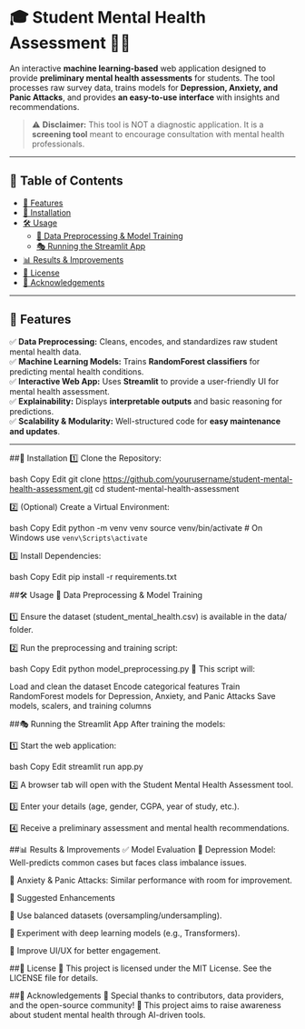 # 🎓 Student Mental Health Assessment 🧠💙

An interactive **machine learning-based** web application designed to provide **preliminary mental health assessments** for students. The tool processes raw survey data, trains models for **Depression, Anxiety, and Panic Attacks**, and provides **an easy-to-use interface** with insights and recommendations.

> ⚠️ **Disclaimer:** This tool is NOT a diagnostic application. It is a **screening tool** meant to encourage consultation with mental health professionals.

---

## 📌 Table of Contents

- [🌟 Features](#-features)
- [🚀 Installation](#-installation)
- [🛠️ Usage](#️-usage)
  - [🔄 Data Preprocessing & Model Training](#-data-preprocessing--model-training)
  - [🎭 Running the Streamlit App](#-running-the-streamlit-app)
- [📊 Results & Improvements](#-results--improvements)
- [📜 License](#-license)
- [🙏 Acknowledgements](#-acknowledgements)

---

## 🌟 Features

✅ **Data Preprocessing:** Cleans, encodes, and standardizes raw student mental health data.  
✅ **Machine Learning Models:** Trains **RandomForest classifiers** for predicting mental health conditions.  
✅ **Interactive Web App:** Uses **Streamlit** to provide a user-friendly UI for mental health assessment.  
✅ **Explainability:** Displays **interpretable outputs** and basic reasoning for predictions.  
✅ **Scalability & Modularity:** Well-structured code for **easy maintenance and updates**.  

---
##🚀 Installation
1️⃣ Clone the Repository:

bash
Copy
Edit
git clone https://github.com/yourusername/student-mental-health-assessment.git
cd student-mental-health-assessment

2️⃣ (Optional) Create a Virtual Environment:

bash
Copy
Edit
python -m venv venv
source venv/bin/activate  # On Windows use `venv\Scripts\activate`

3️⃣ Install Dependencies:

bash
Copy
Edit
pip install -r requirements.txt


##🛠️ Usage
🔄 Data Preprocessing & Model Training

1️⃣ Ensure the dataset (student_mental_health.csv) is available in the data/ folder.

2️⃣ Run the preprocessing and training script:

bash
Copy
Edit
python model_preprocessing.py
🔹 This script will:

Load and clean the dataset
Encode categorical features
Train RandomForest models for Depression, Anxiety, and Panic Attacks
Save models, scalers, and training columns

##🎭 Running the Streamlit App
After training the models:

1️⃣ Start the web application:

bash
Copy
Edit
streamlit run app.py

2️⃣ A browser tab will open with the Student Mental Health Assessment tool.

3️⃣ Enter your details (age, gender, CGPA, year of study, etc.).

4️⃣ Receive a preliminary assessment and mental health recommendations.

##📊 Results & Improvements
✅ Model Evaluation
🔹 Depression Model: Well-predicts common cases but faces class imbalance issues.

🔹 Anxiety & Panic Attacks: Similar performance with room for improvement.

🔧 Suggested Enhancements

🔹 Use balanced datasets (oversampling/undersampling).

🔹 Experiment with deep learning models (e.g., Transformers).

🔹 Improve UI/UX for better engagement.

##📜 License
📄 This project is licensed under the MIT License. See the LICENSE file for details.

##🙏 Acknowledgements
💙 Special thanks to contributors, data providers, and the open-source community!
🤝 This project aims to raise awareness about student mental health through AI-driven tools.



